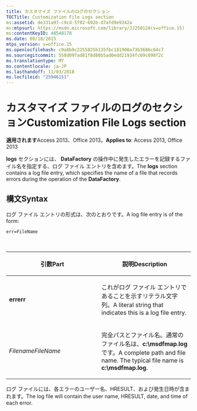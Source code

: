 ```yaml
---
title: カスタマイズ ファイルのログのセクション
TOCTitle: Customization File Logs section
ms:assetid: de331a97-c9cd-5f02-692b-d7afd9e9342a
ms:mtpsurl: https://msdn.microsoft.com/library/JJ250124(v=office.15)
ms:contentKeyID: 48548178
ms.date: 09/18/2015
mtps_version: v=office.15
ms.openlocfilehash: c9a8b9c2255825b135fbc181900a73b3686c64c7
ms.sourcegitcommit: 558d09fad81f8d80b5ad0edd21934fc09c098f2c
ms.translationtype: MT
ms.contentlocale: ja-JP
ms.lasthandoff: 11/03/2018
ms.locfileid: "25946151"
---
```

# <a name="customization-file-logs-section"></a><span data-ttu-id="15e90-102">カスタマイズ ファイルのログのセクション</span><span class="sxs-lookup"><span data-stu-id="15e90-102">Customization File Logs section</span></span>

<span data-ttu-id="15e90-103">**適用されます**Access 2013、Office 2013。</span><span class="sxs-lookup"><span data-stu-id="15e90-103">**Applies to**: Access 2013, Office 2013</span></span>

<span data-ttu-id="15e90-104">**logs** セクションには、 **DataFactory** の操作中に発生したエラーを記録するファイル名を指定する、ログ ファイル エントリを含めます。</span><span class="sxs-lookup"><span data-stu-id="15e90-104">The **logs** section contains a log file entry, which specifies the name of a file that records errors during the operation of the **DataFactory**.</span></span>

## <a name="syntax"></a><span data-ttu-id="15e90-105">構文</span><span class="sxs-lookup"><span data-stu-id="15e90-105">Syntax</span></span>

<span data-ttu-id="15e90-106">ログ ファイル エントリの形式は、次のとおりです。</span><span class="sxs-lookup"><span data-stu-id="15e90-106">A log file entry is of the form:</span></span>

`err=FileName`

<br/>

<table>
<colgroup>
<col style="width: 50%" />
<col style="width: 50%" />
</colgroup>
<thead>
<tr class="header">
<th><p><span data-ttu-id="15e90-107">引数</span><span class="sxs-lookup"><span data-stu-id="15e90-107">Part</span></span></p></th>
<th><p><span data-ttu-id="15e90-108">説明</span><span class="sxs-lookup"><span data-stu-id="15e90-108">Description</span></span></p></th>
</tr>
</thead>
<tbody>
<tr class="odd">
<td><p><span data-ttu-id="15e90-109"><strong>err</strong></span><span class="sxs-lookup"><span data-stu-id="15e90-109"><strong>err</strong></span></span></p></td>
<td><p><span data-ttu-id="15e90-110">これがログ ファイル エントリであることを示すリテラル文字列。</span><span class="sxs-lookup"><span data-stu-id="15e90-110">A literal string that indicates this is a log file entry.</span></span></p></td>
</tr>
<tr class="even">
<td><p><span data-ttu-id="15e90-111"><em>Filename</em></span><span class="sxs-lookup"><span data-stu-id="15e90-111"><em>FileName</em></span></span></p></td>
<td><p><span data-ttu-id="15e90-p101">完全パスとファイル名。通常のファイル名は、<strong>c:\msdfmap.log</strong> です。</span><span class="sxs-lookup"><span data-stu-id="15e90-p101">A complete path and file name. The typical file name is <strong>c:\msdfmap.log</strong>.</span></span></p></td>
</tr>
</tbody>
</table>


<span data-ttu-id="15e90-114">ログ ファイルには、各エラーのユーザー名、HRESULT、および発生日時が含まれます。</span><span class="sxs-lookup"><span data-stu-id="15e90-114">The log file will contain the user name, HRESULT, date, and time of each error.</span></span>

